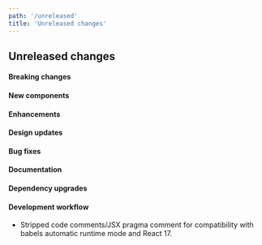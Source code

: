 ```yaml
---
path: '/unreleased'
title: 'Unreleased changes'
---
```


## Unreleased changes

#### Breaking changes

#### New components

#### Enhancements

#### Design updates

#### Bug fixes

#### Documentation

#### Dependency upgrades

#### Development workflow

- Stripped code comments/JSX pragma comment for compatibility with babels automatic runtime mode and React 17.

